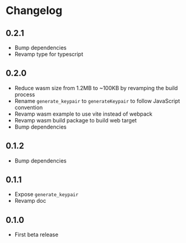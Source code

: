 # Changelog

## 0.2.1

- Bump dependencies
- Revamp type for typescript

## 0.2.0

- Reduce wasm size from 1.2MB to ~100KB by revamping the build process
- Rename `generate_keypair` to `generateKeypair` to follow JavaScript convention
- Revamp wasm example to use vite instead of webpack
- Revamp wasm build package to build web target
- Bump dependencies

## 0.1.2

- Bump dependencies

## 0.1.1

- Expose `generate_keypair`
- Revamp doc

## 0.1.0

- First beta release
